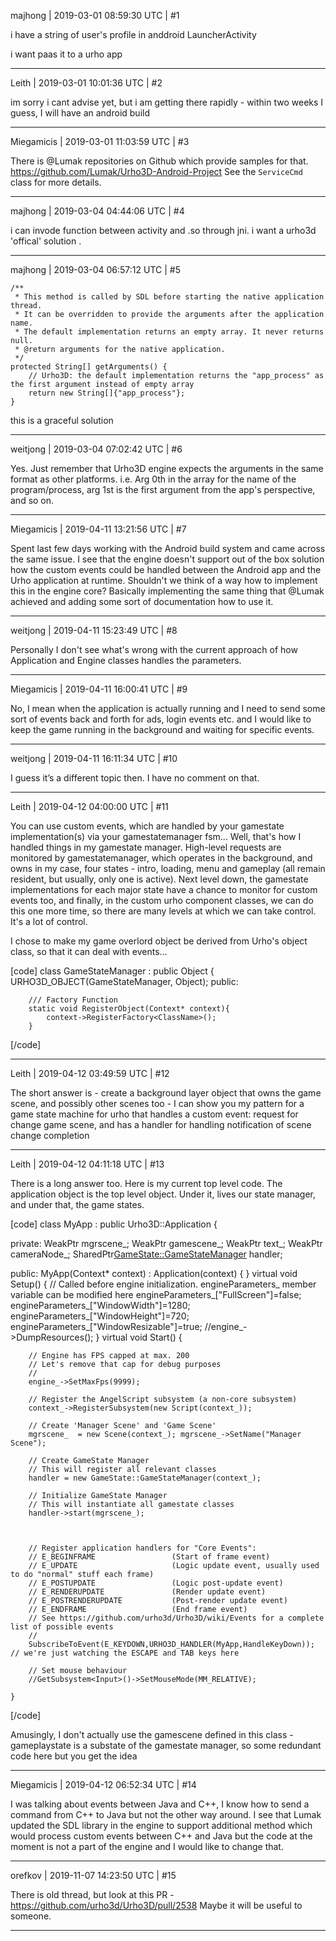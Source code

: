 majhong | 2019-03-01 08:59:30 UTC | #1

i have a string of user's profile in anddroid LauncherActivity

i want paas it to  a urho app

-------------------------

Leith | 2019-03-01 10:01:36 UTC | #2

im sorry i cant advise yet, but i am getting there rapidly - within two weeks I guess, I will have an android build

-------------------------

Miegamicis | 2019-03-01 11:03:59 UTC | #3

There is @Lumak repositories on Github which provide samples for that.
https://github.com/Lumak/Urho3D-Android-Project
See the `ServiceCmd` class for more details.

-------------------------

majhong | 2019-03-04 04:44:06 UTC | #4

i can invode function between activity and .so through jni.
i want a  urho3d 'offical'  solution .

-------------------------

majhong | 2019-03-04 06:57:12 UTC | #5

    /**
     * This method is called by SDL before starting the native application thread.
     * It can be overridden to provide the arguments after the application name.
     * The default implementation returns an empty array. It never returns null.
     * @return arguments for the native application.
     */
    protected String[] getArguments() {
        // Urho3D: the default implementation returns the "app_process" as the first argument instead of empty array
        return new String[]{"app_process"};
    }





this is a graceful solution

-------------------------

weitjong | 2019-03-04 07:02:42 UTC | #6

Yes. Just remember that Urho3D engine expects the arguments in the same format as other platforms. i.e. Arg 0th in the array for the name of the program/process, arg 1st is the first argument from the app's perspective, and so on.

-------------------------

Miegamicis | 2019-04-11 13:21:56 UTC | #7

Spent last few days working with the Android build system and came across the same issue. I see that the engine doesn't support out of the box solution how the custom events could be handled between the Android app and the Urho application at runtime. Shouldn't we think of a way how to implement this in the engine core? Basically implementing the same thing that @Lumak achieved and adding some sort of documentation how to use it.

-------------------------

weitjong | 2019-04-11 15:23:49 UTC | #8

Personally I don't see what's wrong with the current approach of how Application and Engine classes handles the parameters.

-------------------------

Miegamicis | 2019-04-11 16:00:41 UTC | #9

No, I mean when the application is actually running and I need to send some sort of events back and forth for ads, login events etc. and I would like to keep the game running in the background and waiting for specific events.

-------------------------

weitjong | 2019-04-11 16:11:34 UTC | #10

I guess it’s a different topic then. I have no comment on that.

-------------------------

Leith | 2019-04-12 04:00:00 UTC | #11

You can use custom events, which are handled by your gamestate implementation(s)  via your gamestatemanager fsm...
Well, that's how I handled things in my gamestate manager. High-level requests are monitored by gamestatemanager, which operates in the background, and owns in my case, four states - intro, loading, menu and gameplay (all remain resident, but usually, only one is active). Next level down, the gamestate implementations for each major state have a chance to monitor for custom events too, and finally, in the custom urho component classes, we can do this one more time, so there are many levels at which we can take control. It's a lot of control.

I chose to make my game overlord object be derived from Urho's object class, so that it can deal with events...

[code]
    class GameStateManager : public Object
    {
        URHO3D_OBJECT(GameStateManager, Object);
    public:

        /// Factory Function
        static void RegisterObject(Context* context){
            context->RegisterFactory<ClassName>();
        }
[/code]

-------------------------

Leith | 2019-04-12 03:49:59 UTC | #12

The short answer is - create a background layer object that owns the game scene, and possibly other scenes too - I can show you my pattern for a game state machine for urho that handles a custom event: request for change game scene, and has a handler for handling notification of scene change completion

-------------------------

Leith | 2019-04-12 04:11:18 UTC | #13

There is a long answer too.
Here is my current top level code.
The application object is the top level object.
Under it, lives our state manager, and under that, the game states.

[code]
class MyApp : public Urho3D::Application
{

private:
    WeakPtr<Scene> mgrscene_;
    WeakPtr<Scene> gamescene_;
    WeakPtr<Text> text_;
    WeakPtr<Node> cameraNode_;
    SharedPtr<GameState::GameStateManager> handler;

public:
    MyApp(Context* context) :
        Application(context)
    {
    }
    virtual void Setup()
    {
        // Called before engine initialization. engineParameters_ member variable can be modified here
        engineParameters_["FullScreen"]=false;
        engineParameters_["WindowWidth"]=1280;
        engineParameters_["WindowHeight"]=720;
        engineParameters_["WindowResizable"]=true;
        //engine_->DumpResources();
    }
    virtual void Start()
    {

        // Engine has FPS capped at max. 200
        // Let's remove that cap for debug purposes
        //
        engine_->SetMaxFps(9999);

        // Register the AngelScript subsystem (a non-core subsystem)
        context_->RegisterSubsystem(new Script(context_));

        // Create 'Manager Scene' and 'Game Scene'
        mgrscene_  = new Scene(context_); mgrscene_->SetName("Manager Scene");

        // Create GameState Manager
        // This will register all relevant classes
        handler = new GameState::GameStateManager(context_);

        // Initialize GameState Manager
        // This will instantiate all gamestate classes
        handler->start(mgrscene_);



        // Register application handlers for "Core Events":
        // E_BEGINFRAME                 (Start of frame event)
        // E_UPDATE                     (Logic update event, usually used to do "normal" stuff each frame)
        // E_POSTUPDATE                 (Logic post-update event)
        // E_RENDERUPDATE               (Render update event)
        // E_POSTRENDERUPDATE           (Post-render update event)
        // E_ENDFRAME                   (End frame event)
        // See https://github.com/urho3d/Urho3D/wiki/Events for a complete list of possible events
        //
        SubscribeToEvent(E_KEYDOWN,URHO3D_HANDLER(MyApp,HandleKeyDown)); // we're just watching the ESCAPE and TAB keys here

        // Set mouse behaviour
        //GetSubsystem<Input>()->SetMouseMode(MM_RELATIVE);

    }
[/code]

Amusingly, I don't actually use the gamescene defined in this class - gameplaystate is a substate of the gamestate manager, so some redundant code here but you get the idea

-------------------------

Miegamicis | 2019-04-12 06:52:34 UTC | #14

I was talking about events between Java and C++, I know how to send a command from C++ to Java but not the other way around. I see that Lumak updated the SDL library in the engine to support additional method which would process custom events between C++ and Java but the code at the moment is not a part of the engine and I would like to change that.

-------------------------

orefkov | 2019-11-07 14:23:50 UTC | #15

There is old thread, but look at this PR - https://github.com/urho3d/Urho3D/pull/2538
Maybe it will be useful to someone.

-------------------------

